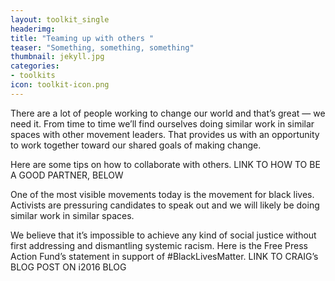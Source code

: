 ```yaml
---
layout: toolkit_single
headerimg:
title: "Teaming up with others "
teaser: "Something, something, something"
thumbnail: jekyll.jpg
categories:
- toolkits
icon: toolkit-icon.png
---
```


There are a lot of people working to change our world and that’s great — we need it. From time to time we’ll find ourselves doing similar work in similar spaces with other movement leaders. That provides us with an opportunity to work together toward our shared goals of making change.

Here are some tips on how to collaborate with others. LINK TO HOW TO BE A GOOD PARTNER, BELOW

One of the most visible movements today is the movement for black lives. Activists are pressuring candidates to speak out and we will likely be doing similar work in similar spaces.

We believe that it’s impossible to achieve any kind of social justice without first addressing and dismantling systemic racism. Here is the Free Press Action Fund’s statement in support of #BlackLivesMatter. LINK TO CRAIG’s BLOG POST ON i2016 BLOG
